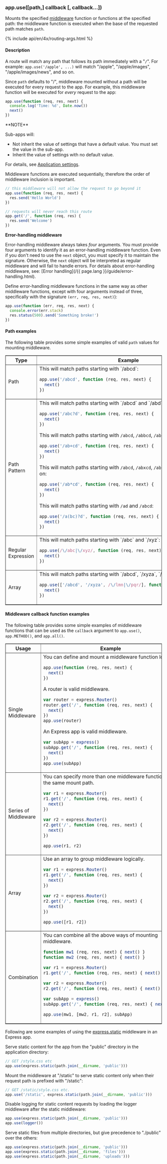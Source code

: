 <h3 id='app.use'>app.use([path,] callback [, callback...])</h3>

Mounts the specified [middleware](/{{page.lang}}/guide/using-middleware.html) function or functions
at the specified path:
the middleware function is executed when the base of the requested path matches `path`.

{% include api/en/4x/routing-args.html %}

#### Description

A route will match any path that follows its path immediately with a "`/`".
For example: `app.use('/apple', ...)` will match "/apple", "/apple/images",
"/apple/images/news", and so on.

Since `path` defaults to "/", middleware mounted without a path will be executed for every request to the app.
For example, this middleware function will be executed for _every_ request to the app:

```js
app.use(function (req, res, next) {
  console.log('Time: %d', Date.now())
  next()
})
```

<div class="doc-box doc-info" markdown="1">
**NOTE**

Sub-apps will:

* Not inherit the value of settings that have a default value.  You must set the value in the sub-app.
* Inherit the value of settings with no default value.

For details, see [Application settings](/en/4x/api.html#app.settings.table).
</div>

Middleware functions are executed sequentially, therefore the order of middleware inclusion is important.

```js
// this middleware will not allow the request to go beyond it
app.use(function (req, res, next) {
  res.send('Hello World')
})

// requests will never reach this route
app.get('/', function (req, res) {
  res.send('Welcome')
})
```

**Error-handling middleware**

Error-handling middleware always takes _four_ arguments.  You must provide four arguments to identify it as an error-handling middleware function. Even if you don't need to use the `next` object, you must specify it to maintain the signature. Otherwise, the `next` object will be interpreted as regular middleware and will fail to handle errors. For details about error-handling middleware, see: [Error handling](/{{ page.lang }}/guide/error-handling.html).

Define error-handling middleware functions in the same way as other middleware functions, except with four arguments instead of three, specifically with the signature `(err, req, res, next)`):

```js
app.use(function (err, req, res, next) {
  console.error(err.stack)
  res.status(500).send('Something broke!')
})
```

#### Path examples

The following table provides some simple examples of valid `path` values for
mounting middleware.

<div class="table-scroller">
<table class="doctable" border="1">

<thead>
<tr>
<th>Type</th>
<th>Example</th>
</tr>
</thead>
<tbody>

<tr>
<td>Path</td>
<td markdown="1">
This will match paths starting with `/abcd`:

```js
app.use('/abcd', function (req, res, next) {
  next()
})
```

</td>
</tr>

<tr>
<td>Path Pattern</td>
<td markdown="1">
This will match paths starting with `/abcd` and `/abd`:

```js
app.use('/abc?d', function (req, res, next) {
  next()
})
```

This will match paths starting with `/abcd`, `/abbcd`, `/abbbbbcd`, and so on:

```js
app.use('/ab+cd', function (req, res, next) {
  next()
})
```

This will match paths starting with `/abcd`, `/abxcd`, `/abFOOcd`, `/abbArcd`, and so on:

```js
app.use('/ab*cd', function (req, res, next) {
  next()
})
```

This will match paths starting with `/ad` and `/abcd`:

```js
app.use('/a(bc)?d', function (req, res, next) {
  next()
})
```

</td>
</tr>

<tr>
<td>Regular Expression</td>
<td markdown="1">
This will match paths starting with `/abc` and `/xyz`:

```js
app.use(/\/abc|\/xyz/, function (req, res, next) {
  next()
})
```

</td>
</tr>

<tr>
<td>Array</td>
<td markdown="1">
This will match paths starting with `/abcd`, `/xyza`, `/lmn`, and `/pqr`:

```js
app.use(['/abcd', '/xyza', /\/lmn|\/pqr/], function (req, res, next) {
  next()
})
```

</td>
</tr>

</tbody>

</table>
</div>

#### Middleware callback function examples

The following table provides some simple examples of middleware functions that
can be used as the `callback` argument to `app.use()`, `app.METHOD()`, and `app.all()`.

<table class="doctable" border="1">

<thead>
<tr>
<th>Usage</th>
<th>Example</th>
</tr>
</thead>

<tbody>

<tr>
<td>Single Middleware</td>
<td markdown="1">
You can define and mount a middleware function locally.

```js
app.use(function (req, res, next) {
  next()
})
```

A router is valid middleware.

```js
var router = express.Router()
router.get('/', function (req, res, next) {
  next()
})
app.use(router)
```

An Express app is valid middleware.

```js
var subApp = express()
subApp.get('/', function (req, res, next) {
  next()
})
app.use(subApp)
```

</td>
</tr>

<tr>
<td>Series of Middleware</td>
<td markdown="1">
You can specify more than one middleware function at the same mount path.

```js
var r1 = express.Router()
r1.get('/', function (req, res, next) {
  next()
})

var r2 = express.Router()
r2.get('/', function (req, res, next) {
  next()
})

app.use(r1, r2)
```

</td>
</tr>

<tr>
<td>Array</td>
<td markdown="1">
Use an array to group middleware logically.

```js
var r1 = express.Router()
r1.get('/', function (req, res, next) {
  next()
})

var r2 = express.Router()
r2.get('/', function (req, res, next) {
  next()
})

app.use([r1, r2])
```

</td>
</tr>

<tr>
<td>Combination</td>
<td markdown="1">
You can combine all the above ways of mounting middleware.

```js
function mw1 (req, res, next) { next() }
function mw2 (req, res, next) { next() }

var r1 = express.Router()
r1.get('/', function (req, res, next) { next() })

var r2 = express.Router()
r2.get('/', function (req, res, next) { next() })

var subApp = express()
subApp.get('/', function (req, res, next) { next() })

app.use(mw1, [mw2, r1, r2], subApp)
```

</td>
</tr>

</tbody>

</table>

Following are some examples of using the [express.static](/{{page.lang}}/guide/using-middleware.html#middleware.built-in)
middleware in an Express app.

Serve static content for the app from the "public" directory in the application directory:

```js
// GET /style.css etc
app.use(express.static(path.join(__dirname, 'public')))
```

Mount the middleware at "/static" to serve static content only when their request path is prefixed with "/static":

```js
// GET /static/style.css etc.
app.use('/static', express.static(path.join(__dirname, 'public')))
```

Disable logging for static content requests by loading the logger middleware after the static middleware:

```js
app.use(express.static(path.join(__dirname, 'public')))
app.use(logger())
```

Serve static files from multiple directories, but give precedence to "./public" over the others:

```js
app.use(express.static(path.join(__dirname, 'public')))
app.use(express.static(path.join(__dirname, 'files')))
app.use(express.static(path.join(__dirname, 'uploads')))
```
